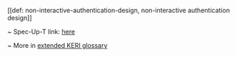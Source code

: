 [[def: non-interactive-authentication-design, non-interactive authentication design]]

~ Spec-Up-T link: <a href='https://weboftrust.github.io/WOT-terms/docs/glossary/non-interactive-authentication-design'>here</a>

~ More in <a href="https://weboftrust.github.io/WOT-terms/docs/glossary/non-interactive-authentication-design">extended KERI glossary</a>
